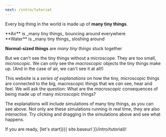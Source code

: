 ```yaml
---
next: /intro/tutorial
---
```


Every big thing in the world is made up of **many tiny things**.


<div class="flex">

<div class="threeColumn">
**Air** is _many tiny things_ bouncing around everywhere

<script>
	var airSim = createSimulationHere({
		pixelWidth: 250,
		pixelHeight: 250,
		initialize: function(simulation)
		{
			var p = simulation.parameters;
			p.boxWidth = 200;
			p.isOnlyHardSpheres = true;
			p.gravityAcceleration = 1;
			p.repelStrength = 1;

			updateBounds(simulation);

			var particleCount = 200;
			var initialSpeed = 10;
			for (var i = 0; i < particleCount; i++) {
				var particle = new Particle();
				particle.position = randomDiscInRect(simulation.boxBounds, particle.radius);
				v2.set(particle.velocity, randomGaussian(), randomGaussian());
				v2.scale(particle.velocity, particle.velocity, 10);
				addParticle(simulation, particle);
			}
		}
	});

	enableOnlyTools(airSim.toolbar, ["repel"]);
</script>
</div>

<div class="threeColumn">
**Water** is _many tiny things_ sloshing around

<script>
	var waterSim = createSimulationHere({
		pixelWidth: 250,
		pixelHeight: 250,
		initialize: function(simulation)
		{
			var p = simulation.parameters;
			p.boxWidth = 60;
			p.gravityAcceleration = 1;
			p.thermostatSpeed = 0.1;
			p.thermostatTemperature = 1;
			p.repelStrength = 0.2;
			p.isOnlyHardSpheres = true;

			updateBounds(simulation);
			setWallsAlongBorder(simulation);

			var particleCount = 200;
			var particles = [];
			for (var i = 0; i < particleCount; i++) {
				var particle = new Particle();
				particle.position = randomPointInRect(simulation.boxBounds);
				particles.push(particle);
			}
			addParticlesRandomly(simulation, particles);

			var ljInteraction = new LennardJonesInteraction();

			setInteraction(simulation, 0, 0, ljInteraction);
		}
	});

	enableOnlyTools(waterSim.toolbar, ["repel"]);
</script>
</div>

<div class="threeColumn">

**Normal-sized things** are _many tiny things_ stuck together

<script>
	var solidSim = createSimulationHere({
		pixelWidth: 250,
		pixelHeight: 250,
		initialize: function(simulation)
		{
			var p = simulation.parameters;
			p.boxWidth = 40;
			p.gravityAcceleration = 1;
			p.dragStrength = 10;
			p.friction = 0.1;

			updateBounds(simulation);

			var particleCount = 2 * 37;
			var latticeSpacing = 2;
			var redBallMiddle = v2(0, 10);
			var blackBallMiddle = v2(-5, -10);
			for (var i = 0; i < particleCount; i++) {
				var halfIndex = Math.floor(i / 2);
				var particle = new Particle();
				particle.type = i % 2;
				if (particle.type == 0)
				{
					hexagonalLatticePosition(particle.position, halfIndex, latticeSpacing);
					v2.add(particle.position, particle.position, blackBallMiddle);
				}
				else
				{
					particle.color = Color.red;
					hexagonalLatticePosition(particle.position, halfIndex, latticeSpacing);
					v2.add(particle.position, particle.position, redBallMiddle);
				}
				
				addParticle(simulation, particle);
			}

			var ljInteraction = new LennardJonesInteraction();
			ljInteraction.strength = 200;
			setInteraction(simulation, 0, 0, ljInteraction);
			setInteraction(simulation, 1, 1, ljInteraction);
		}
	});

	enableOnlyTools(solidSim.toolbar, ["select"]);
</script>
	
</div>

</div>

But we can't see the tiny things without a microscope. They are too small, _microscopic_. We can only see the _macroscopic_ objects the tiny things make up. (And in the case of air, we can't see it at all!)

This website is a _series of explanations_ on how the tiny, microscopic things are connected to the big, macroscopic things that we _can_ see, hear and feel. We will ask the question: What are the _macroscopic_ consequences of being made up of many _microscopic_ things?

The explanations will include simulations of many tiny things, as you can see above. Not only are these simulations running in real time, they are also _interactive_. Try clicking and dragging in the simulations above and see what happens.

If you are ready, [let's start]({{ site.baseurl }}/intro/tutorial)!



